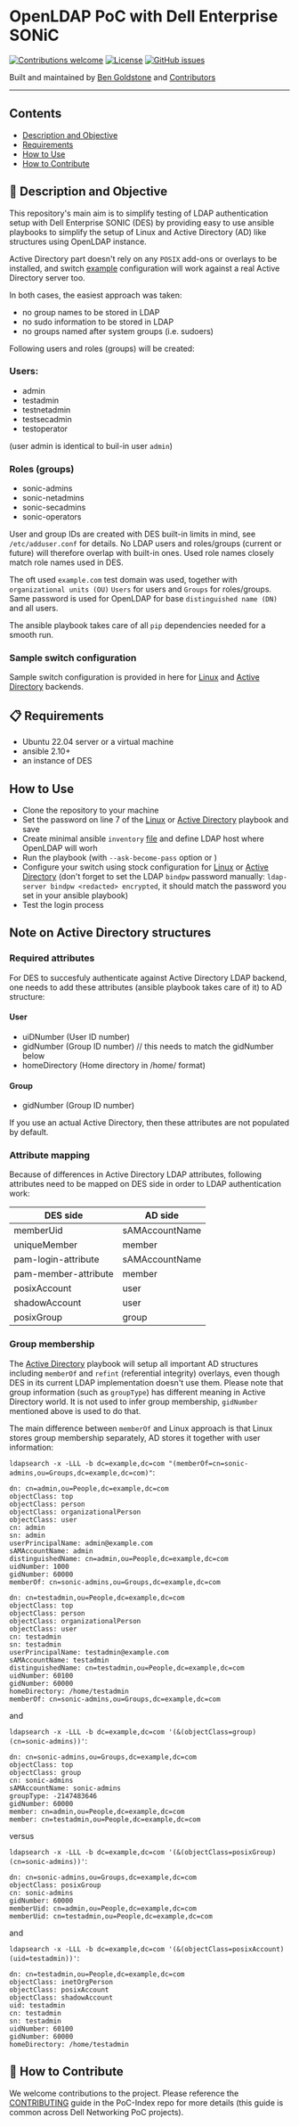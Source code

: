 # OpenLDAP PoC with Dell Enterprise SONiC


[![Contributions welcome](https://img.shields.io/badge/contributions-welcome-orange.svg)](#-how-to-contribute)
[![License](https://img.shields.io/badge/license-MIT-blue.svg)](https://github.com/Dell-Networking/PoC-SONiC-template/blob/main/LICENSE.md)
[![GitHub issues](https://img.shields.io/github/issues/Dell-Networking/PoC-SONiC-template)](https://github.com/Dell-Networking/PoC-SONiC-template/issues)

Built and maintained by [Ben Goldstone](https://github.com/benjamingoldstone/) and [Contributors](https://github.com/Dell-Networking/PoC-SONiC-template/graphs/contributors)

------------------

## Contents

- [Description and Objective](#-description-and-objective)
- [Requirements](#-requirements)
- [How to Use](#-how-to-use)
- [How to Contribute](#-how-to-contribute)


## 🚀 Description and Objective

This repository's main aim is to simplify testing of LDAP authentication setup with Dell Enterprise SONIC (DES) by providing easy to use ansible playbooks to simplify the setup  of Linux and Active Directory (AD) like structures using OpenLDAP instance. 

Active Directory part doesn't rely on any  ``POSIX`` add-ons or overlays to be installed, and switch [example](src/sonic-ad-ldap-config) configuration will work against a real Active Directory server too.

In both cases, the easiest approach was taken: 

- no group names to be stored in LDAP
- no sudo information to be stored in LDAP
- no groups named after system groups (i.e. sudoers)

Following users and roles (groups) will be created:

### Users:

- admin
- testadmin
- testnetadmin
- testsecadmin
- testoperator

(user admin is identical to buil-in user ``admin``)

### Roles (groups)

- sonic-admins 
- sonic-netadmins
- sonic-secadmins
- sonic-operators

User and group IDs are created with DES built-in limits in mind, see ``/etc/adduser.conf`` for details. No LDAP users and roles/groups (current or future) will therefore overlap with built-in ones. Used role names closely match role names used in DES.

The oft used ``example.com`` test domain was used, together with ``organizational units (OU)`` ``Users`` for users and ``Groups`` for roles/groups. Same password is used for OpenLDAP for base ``distinguished name (DN)`` and all users.

The ansible playbook takes care of all ``pip`` dependencies needed for a smooth run.

### Sample switch configuration

Sample switch configuration is provided in here for [Linux](src/sonic-linux-ldap-config) and [Active Directory](src/sonic-ad-ldap-config) backends.


## 📋 Requirements

- Ubuntu 22.04 server or a virtual machine
- ansible 2.10+
- an instance of DES

## How to Use

- Clone the repository to your machine
- Set the password on line 7 of the [Linux](src/setup_linux_opennldap.yaml) or [Active Directory](src/setup_ad_like_openldap.yaml) playbook and save
- Create minimal ansible ``inventory`` [file](src/inventory) and define LDAP host where OpenLDAP will worh
- Run the playbook (with ``--ask-become-pass`` option or )
- Configure your switch using stock configuration for [Linux](src/sonic-linux-ldap-config) or [Active Directory](src/sonic-ad-ldap-config) (don't forget to set the LDAP ``bindpw`` password manually: ``ldap-server bindpw <redacted> encrypted``, it should match the password you set in your ansible playbook)
- Test the login process

## Note on Active Directory structures

### Required attributes

For DES to succesfuly authenticate against Active Directory LDAP backend, one needs to add these attributes (ansible playbook takes care of it) to AD structure:

#### User

- uiDNumber (User ID number)
- gidNumber (Group ID number) // this needs to match the gidNumber below
- homeDirectory (Home directory in /home/<user> format)

#### Group

- gidNumber (Group ID number)

If you use an actual Active Directory, then these attributes are not populated by default.

### Attribute mapping

Because of differences in Active Directory LDAP attributes, following attributes need to be mapped on DES side in order to LDAP authentication work:

| DES side | AD side |
|------------|---------|
| memberUid | sAMAccountName |
| uniqueMember | member |
| pam-login-attribute | sAMAccountName |
| pam-member-attribute | member |
| posixAccount | user |
| shadowAccount | user |
| posixGroup | group |

### Group membership

The [Active Directory](src/setup_ad_like_openldap.yaml) playbook will setup all important AD structures including ``memberOf`` and ``refint`` (referential integrity) overlays, even though DES in its current LDAP implementation doesn't use them. Please note that group information (such as ``groupType``) has different meaning in Active Directory world. It is not used to infer group membership, ``gidNumber`` mentioned above is used to do that.

The main difference between ``memberOf`` and Linux approach is that Linux stores group membership separately, AD stores it together with user information:

``ldapsearch -x -LLL -b dc=example,dc=com "(memberOf=cn=sonic-admins,ou=Groups,dc=example,dc=com)"``:

```
dn: cn=admin,ou=People,dc=example,dc=com
objectClass: top
objectClass: person
objectClass: organizationalPerson
objectClass: user
cn: admin
sn: admin
userPrincipalName: admin@example.com
sAMAccountName: admin
distinguishedName: cn=admin,ou=People,dc=example,dc=com
uidNumber: 1000
gidNumber: 60000
memberOf: cn=sonic-admins,ou=Groups,dc=example,dc=com

dn: cn=testadmin,ou=People,dc=example,dc=com
objectClass: top
objectClass: person
objectClass: organizationalPerson
objectClass: user
cn: testadmin
sn: testadmin
userPrincipalName: testadmin@example.com
sAMAccountName: testadmin
distinguishedName: cn=testadmin,ou=People,dc=example,dc=com
uidNumber: 60100
gidNumber: 60000
homeDirectory: /home/testadmin
memberOf: cn=sonic-admins,ou=Groups,dc=example,dc=com
```

and

``ldapsearch -x -LLL -b dc=example,dc=com '(&(objectClass=group)(cn=sonic-admins))'``:

```
dn: cn=sonic-admins,ou=Groups,dc=example,dc=com
objectClass: top
objectClass: group
cn: sonic-admins
sAMAccountName: sonic-admins
groupType: -2147483646
gidNumber: 60000
member: cn=admin,ou=People,dc=example,dc=com
member: cn=testadmin,ou=People,dc=example,dc=com
```

versus

``ldapsearch -x -LLL -b dc=example,dc=com '(&(objectClass=posixGroup)(cn=sonic-admins))'``:

```
dn: cn=sonic-admins,ou=Groups,dc=example,dc=com
objectClass: posixGroup
cn: sonic-admins
gidNumber: 60000
memberUid: cn=admin,ou=People,dc=example,dc=com
memberUid: cn=testadmin,ou=People,dc=example,dc=com
```

and

``ldapsearch -x -LLL -b dc=example,dc=com '(&(objectClass=posixAccount)(uid=testadmin))'``:

```
dn: cn=testadmin,ou=People,dc=example,dc=com
objectClass: inetOrgPerson
objectClass: posixAccount
objectClass: shadowAccount
uid: testadmin
cn: testadmin
sn: testadmin
uidNumber: 60100
gidNumber: 60000
homeDirectory: /home/testadmin
```



## 👏 How to Contribute

We welcome contributions to the project. Please reference the [CONTRIBUTING](https://github.com/Dell-Networking/PoC-Index/blob/main/CONTRIBUTING.md) guide in the PoC-Index repo for more details (this guide is common across Dell Networking PoC projects).



